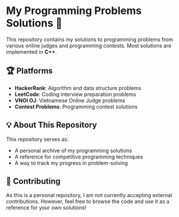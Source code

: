 # My Programming Problems Solutions 🚀

This repository contains my solutions to programming problems from various online judges and programming contests. Most solutions are implemented in **C++**.

## 🏆 Platforms

- **HackerRank**: Algorithm and data structure problems
- **LeetCode**: Coding interview preparation problems
- **VNOI OJ**: Vietnamese Online Judge problems
- **Contest Problems**: Programming contest solutions

## 💡 About This Repository

This repository serves as:

- A personal archive of my programming solutions
- A reference for competitive programming techniques
- A way to track my progress in problem-solving

## 🤝 Contributing

As this is a personal repository, I am not currently accepting external contributions. However, feel free to browse the code and use it as a reference for your own solutions!
